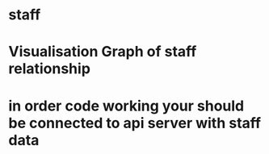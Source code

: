 # staff
# Visualisation Graph of staff relationship
# in order code working your should be connected to api server with staff data
